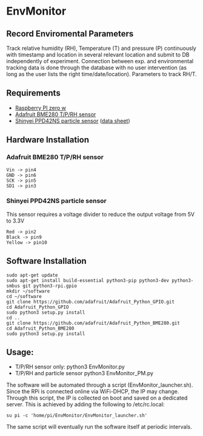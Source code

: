 # EnvMonitor
## Record Enviromental Parameters

Track relative humidity (RH), Temperature (T) and pressure (P) continuously with timestamp 
and location in several relevant location and submit to DB independently of experiment. 
Connection between exp. and environmental tracking data is done through the database with no 
user intervention (as long as the user lists the right time/date/location). Parameters to 
track RH/T.

## Requirements
- [Raspberry PI zero w](https://www.raspberrypi.org/products/pi-zero-w/)
- [Adafruit BME280 T/P/RH sensor](https://learn.adafruit.com/adafruit-bme280-humidity-barometric-pressure-temperature-sensor-breakout)
- [Shinyei PPD42NS particle sensor](https://www.seeedstudio.com/Grove-Dust-Sensor-p-1050.html) ([data sheet](http://www.mouser.com/ds/2/744/Seeed_101020012-838657.pdf))
  
## Hardware Installation
### Adafruit BME280 T/P/RH sensor
    Vin -> pin4
    GND -> pin6
    SCK -> pin5
    SD1 -> pin3

### Shinyei PPD42NS particle sensor
This sensor requires a voltage divider to reduce the output voltage from 5V to 3.3V
    
    Red -> pin2
    Black -> pin9
    Yellow -> pin10    

## Software Installation
	sudo apt-get update
	sudo apt-get install build-essential python3-pip python3-dev python3-smbus git python3-rpi.gpio
    mkdir ~/software
    cd ~/software
	git clone https://github.com/adafruit/Adafruit_Python_GPIO.git
	cd Adafruit_Python_GPIO
	sudo python3 setup.py install
    cd ..
	git clone https://github.com/adafruit/Adafruit_Python_BME280.git
    cd Adafruit_Python_BME280
    sudo python3 setup.py install

## Usage:
- T/P/RH sensor only:
 	python3 EnvMonitor.py <lab-identifier> <mongodb-auth-file>
- T/P/RH and particle sensor
    python3 EnvMonitor_PM.py <lab-identifier> <mongodb-auth-file>
    
The software will be automated through a script (EnvMonitor_launcher.sh). Since the RPi is 
connected online via WiFi-DHCP, the IP may change. Through this script, the IP is collected
on boot and saved on a dedicated server. This is achieved by adding the following to /etc/rc.local:

    su pi -c 'home/pi/EnvMonitor/EnvMonitor_launcher.sh'

The same script will eventually run the software itself at periodic intervals. 
    

